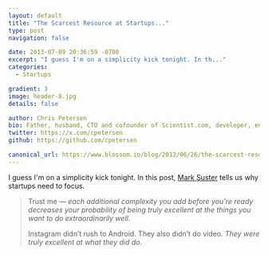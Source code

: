 ```yaml
---
layout: default
title: "The Scarcest Resource at Startups..."
type: post
navigation: false

date: 2013-07-09 20:36:59 -0700
excerpt: "I guess I'm on a simplicity kick tonight. In th..."
categories:
  - Startups

gradient: 3
image: header-8.jpg
details: false

author: Chris Petersen
bio: Father, husband, CTO and cofounder of Scientist.com, developer, entrepreneur and technologist.
twitter: https://x.com/cpetersen
github: https://github.com/cpetersen

canonical_url: https://www.blossom.io/blog/2013/06/26/the-scarcest-resource-at-startups-is-management-bandwidth.html?utm_content=wunderlist&utm_source=wunderlist&utm_medium=twitter&utm_campaign=wunderlist
---
```



I guess I'm on a simplicity kick tonight. In this post,  [Mark Suster](https://twitter.com/msuster)  tells us why startups need to focus.

 >
 >
 >
 >
 > Trust me —  *each additional complexity you add before you’re ready decreases your probability of being truly excellent at the things you want to do extraordinarily well.*
 >
 > Instagram didn’t rush to Android. They also didn’t do video.  *They were truly excellent at what they did do.*
 >
 >
 >
 >
